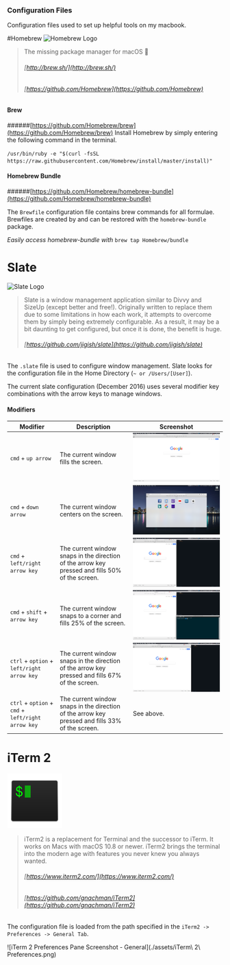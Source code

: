 ### Configuration Files
Configuration files used to set up helpful tools on my macbook.

#Homebrew
![Homebrew Logo](https://avatars2.githubusercontent.com/u/1503512?v=3&s=200)

> The missing package manager for macOS :beer:
> ###### [http://brew.sh/](http://brew.sh/)
> ###### [https://github.com/Homebrew](https://github.com/Homebrew)

#### Brew
######[https://github.com/Homebrew/brew](https://github.com/Homebrew/brew)
Install Homebrew by simply entering the following command in the terminal.

`/usr/bin/ruby -e "$(curl -fsSL https://raw.githubusercontent.com/Homebrew/install/master/install)"`

#### Homebrew Bundle
######[https://github.com/Homebrew/homebrew-bundle](https://github.com/Homebrew/homebrew-bundle)

The `Brewfile` configuration file contains brew commands for all formulae. Brewfiles are created by and can be restored with the `homebrew-bundle` package.

*Easily access homebrew-bundle with* `brew tap Homebrew/bundle`

# Slate
![Slate Logo](https://github.com/jigish/slate/blob/master/icons/IMG/icon_128.png)

> Slate is a window management application similar to Divvy and SizeUp (except better and free!). Originally written to replace them due to some limitations in how each work, it attempts to overcome them by simply being extremely configurable. As a result, it may be a bit daunting to get configured, but once it is done, the benefit is huge.
> ###### [https://github.com/jigish/slate](https://github.com/jigish/slate)



The `.slate` file is used to configure window management. Slate looks for the configuration file in the Home Directory (`~ or /Users/[User]`).

The current slate configuration (December 2016) uses several modifier key combinations with the arrow keys to manage windows.

#### Modifiers

| Modifier | Description | Screenshot |
|---|---|---|
| `cmd` + `up arrow` | The current window fills the screen. | ![100% Window Snap Example](./assets/Slate/Slate_FullScreen.png) |
| `cmd` + `down arrow` | The current window centers on the screen. | ![Centered Window Snap Example](./assets/Slate/Slate_Centered.png) |
| `cmd` + `left/right arrow key` | The current window snaps in the direction of the arrow key pressed and fills 50% of the screen. | ![50% Window Snap Example](./assets/Slate/Slate_5050.png) |
| `cmd` + `shift` + `arrow key` | The current window snaps to a corner and fills 25% of the screen. | ![25% Window Snap Example](./assets/Slate/Slate_502525.png) |
| `ctrl` + `option` + `left/right arrow key` | The current window snaps in the direction of the arrow key pressed and fills 67% of the screen. | ![67% Window Snap Example](./assets/Slate/Slate_6633.png) |
| `ctrl` + `option` + `cmd` + `left/right arrow key` | The current window snaps in the direction of the arrow key pressed and fills 33% of the screen. | See above. |

# iTerm 2
![iTerm 2 Icon](https://github.com/gnachman/iTerm2/blob/master/Media.xcassets/AppIcon.appiconset/icon_128x128.png)

> iTerm2 is a replacement for Terminal and the successor to iTerm. It works on Macs with macOS 10.8 or newer. iTerm2 brings the terminal into the modern age with features you never knew you always wanted.
> ###### [https://www.iterm2.com/](https://www.iterm2.com/)
> ###### [https://github.com/gnachman/iTerm2](https://github.com/gnachman/iTerm2)


The configuration file is loaded from the path specified in the `iTerm2 -> Preferences -> General Tab`.

![iTerm 2 Preferences Pane Screenshot - General](./assets/iTerm\ 2\ Preferences.png)
